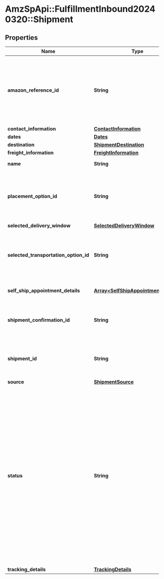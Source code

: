 # AmzSpApi::FulfillmentInbound20240320::Shipment

## Properties
Name | Type | Description | Notes
------------ | ------------- | ------------- | -------------
**amazon_reference_id** | **String** | A unique identifier created by Amazon that identifies this Amazon-partnered, Less Than Truckload/Full Truckload (LTL/FTL) shipment. | [optional] 
**contact_information** | [**ContactInformation**](ContactInformation.md) |  | [optional] 
**dates** | [**Dates**](Dates.md) |  | [optional] 
**destination** | [**ShipmentDestination**](ShipmentDestination.md) |  | 
**freight_information** | [**FreightInformation**](FreightInformation.md) |  | [optional] 
**name** | **String** | The name of the shipment. | [optional] 
**placement_option_id** | **String** | The identifier of a placement option. A placement option represents the shipment splits and destinations of SKUs. | 
**selected_delivery_window** | [**SelectedDeliveryWindow**](SelectedDeliveryWindow.md) |  | [optional] 
**selected_transportation_option_id** | **String** | Identifier of a transportation option. A transportation option represent one option for how to send a shipment. | [optional] 
**self_ship_appointment_details** | [**Array&lt;SelfShipAppointmentDetails&gt;**](SelfShipAppointmentDetails.md) | List of self ship appointment details. | [optional] 
**shipment_confirmation_id** | **String** | The confirmed shipment ID which shows up on labels (for example, &#x60;FBA1234ABCD&#x60;). | [optional] 
**shipment_id** | **String** | Identifier of a shipment. A shipment contains the boxes and units being inbounded. | 
**source** | [**ShipmentSource**](ShipmentSource.md) |  | 
**status** | **String** | The status of a shipment. The state of the shipment will typically start as &#x60;UNCONFIRMED&#x60;, then transition to &#x60;WORKING&#x60; after a placement option has been confirmed, and then to &#x60;READY_TO_SHIP&#x60; once labels are generated.  Possible values: &#x60;ABANDONED&#x60;, &#x60;CANCELLED&#x60;, &#x60;CHECKED_IN&#x60;, &#x60;CLOSED&#x60;, &#x60;DELETED&#x60;, &#x60;DELIVERED&#x60;, &#x60;IN_TRANSIT&#x60;, &#x60;MIXED&#x60;, &#x60;READY_TO_SHIP&#x60;, &#x60;RECEIVING&#x60;, &#x60;SHIPPED&#x60;, &#x60;UNCONFIRMED&#x60;, &#x60;WORKING&#x60; | [optional] 
**tracking_details** | [**TrackingDetails**](TrackingDetails.md) |  | [optional] 


